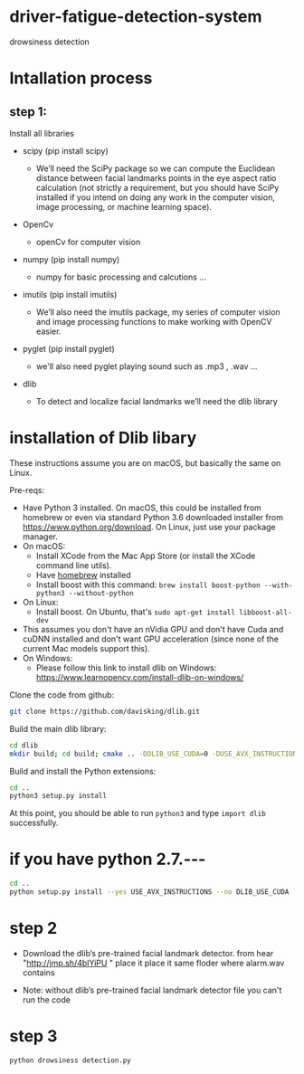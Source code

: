 # driver-fatigue-detection-system
drowsiness detection

# Intallation process

## step 1:
 Install all libraries 
 - scipy  (pip install scipy)
     - We’ll need the SciPy package so we can compute the Euclidean distance between facial landmarks points in the eye aspect ratio calculation (not strictly a requirement, but you should have SciPy installed if you intend on doing any work in the computer vision, image processing, or machine learning space).

- OpenCv
  - openCv for computer vision

- numpy (pip install numpy)
  - numpy for basic processing and calcutions ...

- imutils (pip install imutils)
   - We’ll also need the imutils package, my series of computer vision and image processing functions to make working with OpenCV easier.

-  pyglet (pip install pyglet)
    - we'll also need pyglet  playing sound such as .mp3 , .wav ...  

-  dlib
   - To detect and localize facial landmarks we’ll need the dlib library


# installation of Dlib libary 
These instructions assume you are on macOS, but basically the same on Linux.

Pre-reqs:
- Have Python 3 installed. On macOS, this could be installed from homebrew or even via standard 
  Python 3.6 downloaded installer from https://www.python.org/download. On Linux, just use your
  package manager.
- On macOS:
  - Install XCode from the Mac App Store (or install the XCode command line utils).
  - Have [homebrew](https://brew.sh/) installed
  - Install boost with this command: `brew install boost-python --with-python3 --without-python`
- On Linux:
  - Install boost. On Ubuntu, that's `sudo apt-get install libboost-all-dev`
- This assumes you don't have an nVidia GPU and don't have Cuda and cuDNN installed and don't want
  GPU acceleration (since none of the current Mac models support this).
- On Windows:
  - Please follow this link to install dlib on Windows: https://www.learnopencv.com/install-dlib-on-windows/

Clone the code from github:

```bash
git clone https://github.com/davisking/dlib.git
```

Build the main dlib library:

```bash
cd dlib
mkdir build; cd build; cmake .. -DDLIB_USE_CUDA=0 -DUSE_AVX_INSTRUCTIONS=1; cmake --build .
```

Build and install the Python extensions:

```bash
cd ..
python3 setup.py install
```

At this point, you should be able to run `python3` and type `import dlib` successfully.

# if you have python 2.7.---
```bash
cd ..
python setup.py install --yes USE_AVX_INSTRUCTIONS --no DLIB_USE_CUDA
```
# step 2
- Download the dlib’s pre-trained facial landmark detector. from hear "http://jmp.sh/4bIYiPU " place it place it same floder where alarm.wav contains 

- Note: without dlib’s pre-trained facial landmark detector file you can't run the code 

# step 3

```bash
python drowsiness detection.py

```
